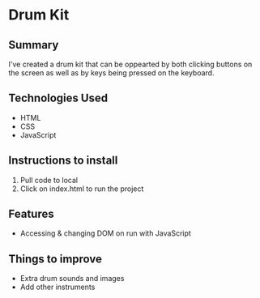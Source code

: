 # Drum Kit

## Summary
I've created a drum kit that can be oppearted by both clicking buttons on the screen as well as by keys being pressed on the keyboard.

## Technologies Used
- HTML
- CSS
- JavaScript

## Instructions to install
1. Pull code to local
2. Click on index.html to run the project

## Features
- Accessing & changing DOM on run with JavaScript

## Things to improve
- Extra drum sounds and images
- Add other instruments
